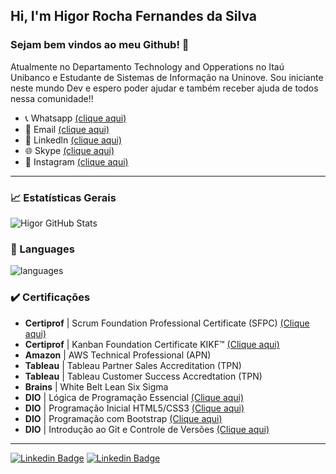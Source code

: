 ## Hi, I'm Higor Rocha Fernandes da Silva
 
### Sejam bem vindos ao meu Github! :wave:

Atualmente no Departamento Technology and Opperations no Itaú Unibanco e Estudante de Sistemas de Informação na Uninove.
Sou iniciante neste mundo Dev e espero poder ajudar e também receber ajuda de todos nessa comunidade!!

- 📞 Whatsapp [(clique aqui)](https://api.whatsapp.com/send?1=pt_BR&phone=5511943147729)
- 📩 Email [(clique aqui)](rochahigor05@gmail.com)
- 🔎 Linkedln [(clique aqui)](https://www.linkedin.com/in/higor-silva18/)
- 🌐 Skype [(clique aqui)](https://join.skype.com/invite/AbNH8o8fxoUj)
- 📸 Instagram [(clique aqui)](https://instagram.com/hiigorrocha_)

---

### 📈  Estatísticas Gerais 
![Higor GitHub Stats](https://github-readme-stats.vercel.app/api?username=HigorRoc&show_icons=true&theme=radical)

### :triangular_flag_on_post:  Languages
![languages](https://github-readme-stats.vercel.app/api/top-langs/?username=HigorRoc&hide=scss&layout=compact&theme=radical)

### :heavy_check_mark: Certificações
- **Certiprof** |  Scrum Foundation Professional Certificate (SFPC) [(Clique aqui)](https://www.youracclaim.com/badges/f7b3b52a-33a7-4534-a68c-97191a14aa5a/public_url)
- **Certiprof** | Kanban Foundation Certificate KIKF™ [(Clique aqui)](https://www.youracclaim.com/badges/f7b3b52a-33a7-4534-a68c-97191a14aa5a/public_url)
- **Amazon** | AWS Technical Professional (APN)
- **Tableau** | Tableau Partner Sales Accreditation (TPN)
- **Tableau** | Tableau Customer Success Accredtation (TPN)
- **Brains** | White Belt Lean Six Sigma
- **DIO** | Lógica de Programação Essencial [(Clique aqui)](https://certificates.digitalinnovation.one/86F884A6)
- **DIO** | Programação Inicial HTML5/CSS3 [(Clique aqui)](https://certificates.digitalinnovation.one/80BFA50D)
- **DIO** | Programação com Bootstrap [(Clique aqui)](https://certificates.digitalinnovation.one/F4F62EC1)
- **DIO** | Introdução ao Git e Controle de Versões [(Clique aqui)](https://certificates.digitalinnovation.one/7FA95FFB)

---

[![Linkedin Badge](https://img.shields.io/badge/linkedin-%230077B5.svg?&style=for-the-badge&logo=linkedin&logoColor=white&link=https://www.linkedin.com/in/higor-silva18/)](https://www.linkedin.com/in/higor-silva18/) 
[![Linkedin Badge](https://img.shields.io/badge/WHATSAPP-%2325D366.svg?&style=for-the-badge&logo=whatsapp&logoColor=white&link=https://api.whatsapp.com/send?1=pt_BR&phone=5511943147729)](https://api.whatsapp.com/send?1=pt_BR&phone=5511943147729)
